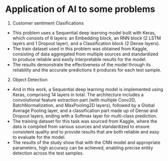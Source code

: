 # Application of AI to some problems
1. Customer sentiment Clasifications
  - This problem uses a Sequential deep learning model built with Keras, which consists of 6 layers: an Embedding block, an RNN block (2 LSTM layers and 1 Dropout layer), and a Classification block (2 Dense layers).
  - The train dataset used in this problem was obtained from Kaggle, consisting of data aggregated from multiple sources and standardized to produce reliable and easily interpretable results for the model.
  - The results demonstrate the effectiveness of the model through its reliability and the accurate predictions it produces for each test sample.
2. Object Detection
  - And in this work, a Sequential deep learning model is implemented using Keras, comprising 14 layers in total. The architecture includes a convolutional feature extraction part (with multiple Conv2D, BatchNormalization, and MaxPooling2D layers), followed by a Global Average Pooling layer, and a classification part made up of Dense and Dropout layers, ending with a Softmax layer for multi-class prediction.
  - The training dataset for this task was sourced from Kaggle, where the data is compiled from various sources and standardized to ensure consistent quality and to provide results that are both reliable and easy to evaluate for the model.
  - The results of the study show that with the CNN model and appropriate parameters, high accuracy can be achieved, enabling precise entity detection across the test samples.
